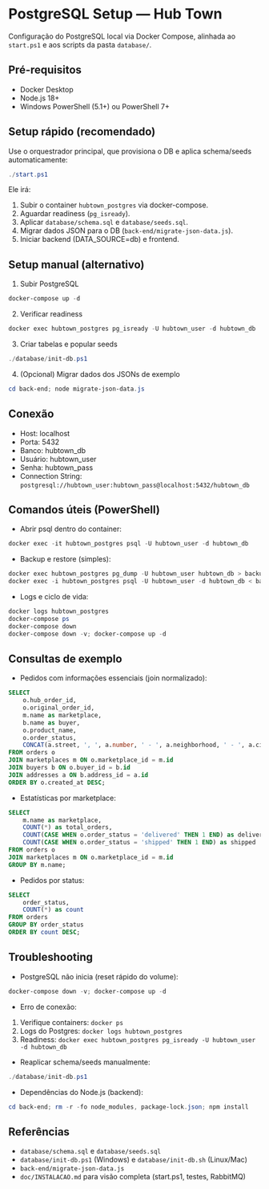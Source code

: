 # PostgreSQL Setup — Hub Town

Configuração do PostgreSQL local via Docker Compose, alinhada ao `start.ps1` e aos scripts da pasta `database/`.

## Pré-requisitos

- Docker Desktop
- Node.js 18+
- Windows PowerShell (5.1+) ou PowerShell 7+

## Setup rápido (recomendado)

Use o orquestrador principal, que provisiona o DB e aplica schema/seeds automaticamente:

```powershell
./start.ps1
```

Ele irá:
1) Subir o container `hubtown_postgres` via docker-compose.
2) Aguardar readiness (`pg_isready`).
3) Aplicar `database/schema.sql` e `database/seeds.sql`.
4) Migrar dados JSON para o DB (`back-end/migrate-json-data.js`).
5) Iniciar backend (DATA_SOURCE=db) e frontend.

## Setup manual (alternativo)

1) Subir PostgreSQL
```powershell
docker-compose up -d
```

2) Verificar readiness
```powershell
docker exec hubtown_postgres pg_isready -U hubtown_user -d hubtown_db
```

3) Criar tabelas e popular seeds
```powershell
./database/init-db.ps1
```

4) (Opcional) Migrar dados dos JSONs de exemplo
```powershell
cd back-end; node migrate-json-data.js
```

## Conexão

- Host: localhost
- Porta: 5432
- Banco: hubtown_db
- Usuário: hubtown_user
- Senha: hubtown_pass
- Connection String: `postgresql://hubtown_user:hubtown_pass@localhost:5432/hubtown_db`

## Comandos úteis (PowerShell)

- Abrir psql dentro do container:
```powershell
docker exec -it hubtown_postgres psql -U hubtown_user -d hubtown_db
```

- Backup e restore (simples):
```powershell
docker exec hubtown_postgres pg_dump -U hubtown_user hubtown_db > backup.sql
docker exec -i hubtown_postgres psql -U hubtown_user -d hubtown_db < backup.sql
```

- Logs e ciclo de vida:
```powershell
docker logs hubtown_postgres
docker-compose ps
docker-compose down
docker-compose down -v; docker-compose up -d
```

## Consultas de exemplo

- Pedidos com informações essenciais (join normalizado):
```sql
SELECT 
    o.hub_order_id,
    o.original_order_id,
    m.name as marketplace,
    b.name as buyer,
    o.product_name,
    o.order_status,
    CONCAT(a.street, ', ', a.number, ' - ', a.neighborhood, ' - ', a.city, '/', a.state) as address
FROM orders o
JOIN marketplaces m ON o.marketplace_id = m.id
JOIN buyers b ON o.buyer_id = b.id
JOIN addresses a ON b.address_id = a.id
ORDER BY o.created_at DESC;
```

- Estatísticas por marketplace:
```sql
SELECT 
    m.name as marketplace,
    COUNT(*) as total_orders,
    COUNT(CASE WHEN o.order_status = 'delivered' THEN 1 END) as delivered,
    COUNT(CASE WHEN o.order_status = 'shipped' THEN 1 END) as shipped
FROM orders o
JOIN marketplaces m ON o.marketplace_id = m.id
GROUP BY m.name;
```

- Pedidos por status:
```sql
SELECT 
    order_status,
    COUNT(*) as count
FROM orders
GROUP BY order_status
ORDER BY count DESC;
```

## Troubleshooting

- PostgreSQL não inicia (reset rápido do volume):
```powershell
docker-compose down -v; docker-compose up -d
```

- Erro de conexão:
1) Verifique containers: `docker ps`
2) Logs do Postgres: `docker logs hubtown_postgres`
3) Readiness: `docker exec hubtown_postgres pg_isready -U hubtown_user -d hubtown_db`

- Reaplicar schema/seeds manualmente:
```powershell
./database/init-db.ps1
```

- Dependências do Node.js (backend):
```powershell
cd back-end; rm -r -fo node_modules, package-lock.json; npm install
```

## Referências

- `database/schema.sql` e `database/seeds.sql`
- `database/init-db.ps1` (Windows) e `database/init-db.sh` (Linux/Mac)
- `back-end/migrate-json-data.js`
- `doc/INSTALACAO.md` para visão completa (start.ps1, testes, RabbitMQ)